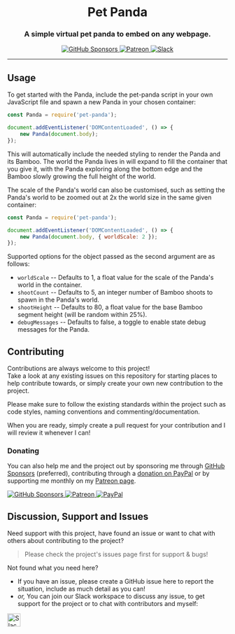 <!-- Source: https://github.com/MattIPv4/template/blob/master/README.md -->

<!-- Title -->
<h1 align="center" id="pet-panda">
    Pet Panda
</h1>

<!-- Tag line -->
<h3 align="center">A simple virtual pet panda to embed on any webpage.</h3>

<!-- Badges -->
<p align="center">
    <a href="https://github.com/users/MattIPv4/sponsorship" target="_blank">
        <img src="https://img.shields.io/badge/GitHub%20Sponsors-MattIPv4-blue.svg?style=flat-square" alt="GitHub Sponsors"/>
    </a>
    <a href="http://patreon.mattcowley.co.uk/" target="_blank">
        <img src="https://img.shields.io/badge/Patreon-IPv4-blue.svg?style=flat-square" alt="Patreon"/>
    </a>
    <a href="http://slack.mattcowley.co.uk/" target="_blank">
        <img src="https://img.shields.io/badge/Slack-MattIPv4-blue.svg?style=flat-square" alt="Slack"/>
    </a>
</p>

----

<!-- Content -->
## Usage

To get started with the Panda, include the pet-panda script in your own JavaScript file and
spawn a new Panda in your chosen container:

```js
const Panda = require('pet-panda');

document.addEventListener('DOMContentLoaded', () => {
    new Panda(document.body);
});
```

This will automatically include the needed styling to render the Panda and its Bamboo. The world the
Panda lives in will expand to fill the container that you give it, with the Panda exploring along
the bottom edge and the Bamboo slowly growing the full height of the world.

The scale of the Panda's world can also be customised, such as setting the Panda's world to be
zoomed out at 2x the world size in the same given container:

```js
const Panda = require('pet-panda');

document.addEventListener('DOMContentLoaded', () => {
    new Panda(document.body, { worldScale: 2 });
});
```

Supported options for the object passed as the second argument are as follows:

- `worldScale` -- Defaults to 1, a float value for the scale of the Panda's world in the container.
- `shootCount` -- Defaults to 5, an integer number of Bamboo shoots to spawn in the Panda's world.
- `shootHeight` -- Defaults to 80, a float value for the base Bamboo segment height (will be random within 25%).
- `debugMessages` -- Defaults to false, a toggle to enable state debug messages for the Panda.

<!-- Contributing -->
## Contributing

Contributions are always welcome to this project!\
Take a look at any existing issues on this repository for starting places to help contribute towards, or simply create your own new contribution to the project.

Please make sure to follow the existing standards within the project such as code styles, naming conventions and commenting/documentation.

When you are ready, simply create a pull request for your contribution and I will review it whenever I can!

### Donating

You can also help me and the project out by sponsoring me through [GitHub Sponsors](https://github.com/users/MattIPv4/sponsorship) (preferred), contributing through a [donation on PayPal](http://paypal.mattcowley.co.uk/) or by supporting me monthly on my [Patreon page](http://patreon.mattcowley.co.uk/).
<p>
    <a href="https://github.com/users/MattIPv4/sponsorship" target="_blank">
        <img src="https://img.shields.io/badge/GitHub%20Sponsors-MattIPv4-blue.svg?logo=github&logoColor=FFF&style=flat-square" alt="GitHub Sponsors"/>
    </a>
    <a href="http://patreon.mattcowley.co.uk/" target="_blank">
        <img src="https://img.shields.io/badge/Patreon-IPv4-blue.svg?logo=patreon&logoColor=F96854&style=flat-square" alt="Patreon"/>
    </a>
    <a href="http://paypal.mattcowley.co.uk/" target="_blank">
        <img src="https://img.shields.io/badge/PayPal-Matt%20(IPv4)%20Cowley-blue.svg?logo=paypal&logoColor=00457C&style=flat-square" alt="PayPal"/>
    </a>
</p>

<!-- Discussion & Support -->
## Discussion, Support and Issues

Need support with this project, have found an issue or want to chat with others about contributing to the project?
> Please check the project's issues page first for support & bugs!

Not found what you need here?

* If you have an issue, please create a GitHub issue here to report the situation, include as much detail as you can!
* _or,_ You can join our Slack workspace to discuss any issue, to get support for the project or to chat with contributors and myself:

<a href="http://slack.mattcowley.co.uk/" target="_blank">
    <img src="https://img.shields.io/badge/Slack-MattIPv4-blue.svg?logo=slack&logoColor=blue&style=flat-square" alt="Slack" height="30">
</a>
